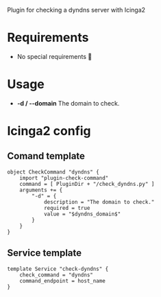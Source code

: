 Plugin for checking a dyndns server with Icinga2

# Requirements
* No special requirements 🥳

# Usage

* **-d / --domain** The domain to check.

# Icinga2 config
## Comand template
```
object CheckCommand "dyndns" {
    import "plugin-check-command"
    command = [ PluginDir + "/check_dyndns.py" ]
    arguments += {
        "-d" = {
            description = "The domain to check."
            required = true
            value = "$dyndns_domain$"
        }
    }
}
```

## Service template
```
template Service "check-dyndns" {
    check_command = "dyndns"
    command_endpoint = host_name
}
